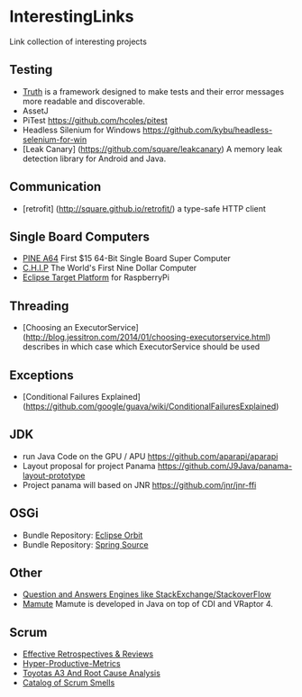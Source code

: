 # InterestingLinks
Link collection of interesting projects

## Testing

 * [Truth](http://google.github.io/truth/) is a framework designed to make tests and their error messages more readable and discoverable.
 * AssetJ
 * PiTest https://github.com/hcoles/pitest
 * Headless Silenium for Windows https://github.com/kybu/headless-selenium-for-win
 * [Leak Canary] (https://github.com/square/leakcanary) A memory leak detection library for Android and Java.
 
## Communication
 * [retrofit] (http://square.github.io/retrofit/) a type-safe HTTP client 

## Single Board Computers
 * [PINE A64](http://pine64.com/) First $15 64-Bit Single Board Super Computer
 * [C.H.I.P](http://nextthing.co/pages/chip) The World's First Nine Dollar Computer
 * [Eclipse Target Platform](https://github.com/turesheim/eclipse-rpi) for RaspberryPi

## Threading
 * [Choosing an ExecutorService] (http://blog.jessitron.com/2014/01/choosing-executorservice.html) describes in which case which ExecutorService should be used

## Exceptions
 * [Conditional Failures Explained] (https://github.com/google/guava/wiki/ConditionalFailuresExplained)

## JDK
 * run Java Code on the GPU / APU  https://github.com/aparapi/aparapi
 * Layout proposal for project Panama https://github.com/J9Java/panama-layout-prototype
 * Project panama will based on JNR https://github.com/jnr/jnr-ffi
 
## OSGi
 * Bundle Repository: [Eclipse Orbit](http://download.eclipse.org/tools/orbit)
 * Bundle Repository: [Spring Source](http://ebr.springsource.com/repository/app/bundle)
 
## Other
 * [ Question and Answers Engines like StackExchange/StackoverFlow](http://meta.stackexchange.com/questions/2267/stack-exchange-clones)
  * [Mamute](http://www.mamute.org/) Mamute is developed in Java on top of CDI and VRaptor 4.

## Scrum
 * [Effective Retrospectives & Reviews](https://www.scrumalliance.org/community/articles/2010/may/effective-retrospectives-reviews)
 * [Hyper-Productive-Metrics](http://www.scruminc.com/wp-content/uploads/2014/05/Hyper-Productive-Metircs.pdf)
 * [Toyotas A3 And Root Cause Analysis](https://www.scruminc.com/toyotas-a3-and-root-cause-analysis/)
 * [Catalog of Scrum Smells](http://www.mountaingoatsoftware.com/articles/toward-a-catalog-of-scrum-smells)
 
